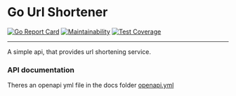 # Go Url Shortener

[![Go Report Card](https://goreportcard.com/badge/github.com/joao-fontenele/go-url-shortener)](https://goreportcard.com/report/github.com/joao-fontenele/go-url-shortener)
[![Maintainability](https://api.codeclimate.com/v1/badges/c6f571e1868941a76512/maintainability)](https://codeclimate.com/github/joao-fontenele/go-url-shortener/maintainability)
[![Test Coverage](https://api.codeclimate.com/v1/badges/c6f571e1868941a76512/test_coverage)](https://codeclimate.com/github/joao-fontenele/go-url-shortener/test_coverage)

___________________

A simple api, that provides url shortening service.

### API documentation

Theres an openapi yml file in the docs folder [openapi.yml](https://editor.swagger.io/?url=https://github.com/joao-fontenele/go-url-shortener/blob/master/docs/openapi.yml)
